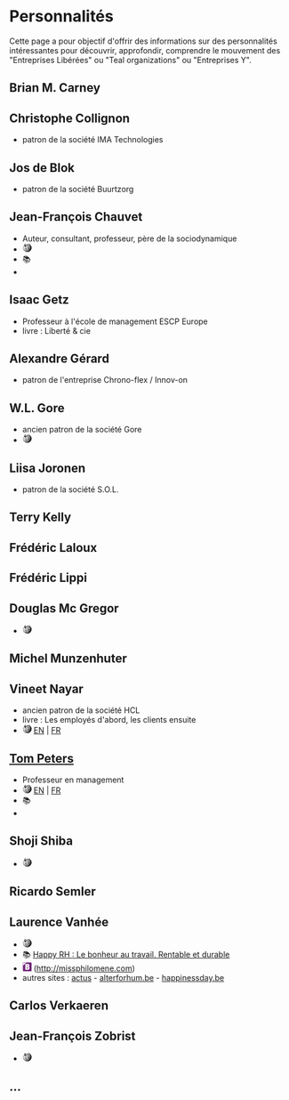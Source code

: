 # Personnalités

Cette page a pour objectif d'offrir des informations sur des personnalités intéressantes pour découvrir, approfondir, comprendre le mouvement des "Entreprises Libérées" ou "Teal organizations" ou "Entreprises Y".

## Brian M. Carney

## Christophe Collignon
- patron de la société IMA Technologies

## Jos de Blok
- patron de la société Buurtzorg
 
## Jean-François Chauvet
- Auteur, consultant, professeur, père de la sociodynamique
- ![W](wikipedia.png) 
- :books:
 - 

## Isaac Getz
- Professeur à  l'école de management ESCP Europe
- livre : Liberté & cie

## Alexandre Gérard
- patron de l'entreprise Chrono-flex / Innov-on

## W.L. Gore
- ancien patron de la société Gore
- ![W](wikipedia.png)   

## Liisa Joronen
- patron de la société S.O.L.

## Terry Kelly 

## Frédéric Laloux

## Frédéric Lippi

## Douglas Mc Gregor
- ![W](wikipedia.png)   

## Michel Munzenhuter

## Vineet Nayar
- ancien patron de la société HCL
- livre : Les employés d'abord, les clients ensuite
- ![W](wikipedia.png) [EN](http://en.wikipedia.org/wiki/Vineet_Nayar)  |   [FR](http://fr.wikipedia.org/wiki/Vineet_Nayar)

## [Tom Peters](http://tompeters.com)
- Professeur en management
- ![W](wikipedia.png) [EN](http://en.wikipedia.org/wiki/Tom_Peters)  |  [FR](http://fr.wikipedia.org/wiki/Tom_Peters)
- :books: 
 -  

## Shoji Shiba
- ![W](wikipedia.png)  

## Ricardo Semler

## Laurence Vanhée
- ![W](wikipedia.png)  
- :books: [Happy RH : Le bonheur au travail. Rentable et durable](http://www.amazon.fr/Happy-RH-bonheur-travail-Rentable/dp/2874033146)
- ![B](blog.png) (http://missphilomene.com)
- autres sites : [actus](http://www.scoop.it/t/happy-organisation)  -  [alterforhum.be](http://alterforhum.be/index.php)  -  [happinessday.be](www.happinessday.be) 

## Carlos Verkaeren

## Jean-François Zobrist
- ![W](wikipedia.png)  

## ...
